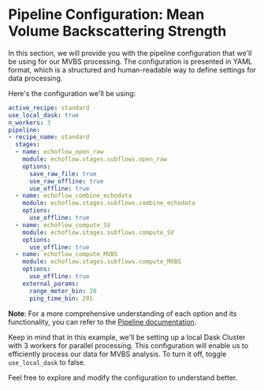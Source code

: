 # Pipeline Configuration: Mean Volume Backscattering Strength
In this section, we will provide you with the pipeline configuration that we'll be using for our MVBS processing. The configuration is presented in YAML format, which is a structured and human-readable way to define settings for data processing.

Here's the configuration we'll be using:

```yaml
active_recipe: standard 
use_local_dask: true
n_workers: 3
pipeline:
- recipe_name: standard 
  stages: 
  - name: echoflow_open_raw 
    module: echoflow.stages.subflows.open_raw 
    options: 
      save_raw_file: true
      use_raw_offline: true 
      use_offline: true 
  - name: echoflow_combine_echodata
    module: echoflow.stages.subflows.combine_echodata
    options:
      use_offline: true
  - name: echoflow_compute_SV
    module: echoflow.stages.subflows.compute_SV
    options:
      use_offline: true
  - name: echoflow_compute_MVBS
    module: echoflow.stages.subflows.compute_MVBS
    options:
      use_offline: true
    external_params:
      range_meter_bin: 20 
      ping_time_bin: 20S

```
    
<!-- Let's break down the components of this configuration:

- **active_recipe**: Specifies the recipe to be used for processing, which is set as "standard" in this case.

- **use_local_dask**: This flag indicates that we'll be utilizing a local Dask Cluster for parallel processing.

- **n_workers**: Determines the number of worker processes in the Dask Cluster. Here, we're using 3 workers for efficient parallelization.

- **pipeline**: This section defines the sequence of stages to execute. In this example, we're following the "standard" recipe, which comprises four stages.

    - **echoflow_open_raw**: This stage utilizes the `open_raw` subflow module to open raw data files. It includes options such as saving raw files, using raw data in offline mode, and utilizing offline data.
    
    - **echoflow_combine_echodata**: This stage employs the `combine_echodata` subflow module to combine echodatas based on transect. It includes an option to use offline data.
    
    - **compute_SV**: This stage employs the `compute_SV` subflow module to compute Backscattering Strength. It includes an option to use offline data.
    
    - **compute_MVBS**: This stage employs the `compute_MVBS` subflow module to calculate MVBS. It includes an option to use offline data. -->

**Note**: For a more comprehensive understanding of each option and its functionality, you can refer to the [Pipeline documentation](../configuration/pipeline.md).

Keep in mind that in this example, we'll be setting up a local Dask Cluster with 3 workers for parallel processing. This configuration will enable us to efficiently process our data for MVBS analysis. To turn it off, toggle `use_local_dask` to false.

Feel free to explore and modify the configuration to understand better.